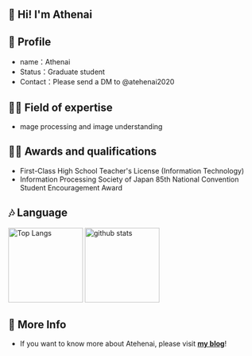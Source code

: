 ## 👋 Hi! I'm Athenai
## 🐤 Profile
- name：Athenai
- Status：Graduate student
- Contact：Please send a DM to @atehenai2020
## 🧙‍♂️ Field of expertise
- mage processing and image understanding
## 🧙‍♂️ Awards and qualifications
- First-Class High School Teacher's License (Information Technology)
- Information Processing Society of Japan 85th National Convention Student Encouragement Award
## 🎶 Language
<p align="left"> 
  <img alt="Top Langs" height="150px" src="https://github-readme-stats.vercel.app/api/top-langs/?username=aafoxdev&layout=compact&count_private=true&show_icons=true&show_icons=true&theme=onedark" />
  <img alt="github stats" height="150px" src="https://github-readme-stats.vercel.app/api?username=aafoxdev&count_private=true&show_icons=true&show_icons=true&theme=onedark" />
</p>

## 🐾 More Info
- If you want to know more about Atehenai, please visit [**my blog**](https://aafox.net)!
